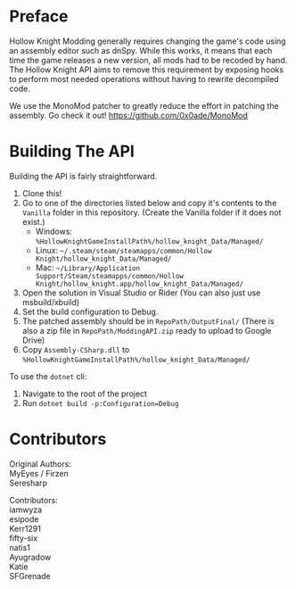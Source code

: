 Preface
=======

Hollow Knight Modding generally requires changing the game's code using an assembly editor such as dnSpy.   While this works, it means that each time the game releases a new version, all mods had to be recoded by hand.  The Hollow Knight API aims to remove this requirement by exposing hooks to perform most needed operations without having to rewrite decompiled code.

We use the MonoMod patcher to greatly reduce the effort in patching the assembly.  Go check it out! https://github.com/0x0ade/MonoMod

Building The API
============================
Building the API is fairly straightforward.

1. Clone this!
2. Go to one of the directories listed below and copy it's contents to the `Vanilla` folder in this repository. (Create the Vanilla folder if it does not exist.)
    * Windows: `%HollowKnightGameInstallPath%/hollow_knight_Data/Managed/`
    * Linux: `~/.steam/steam/steamapps/common/Hollow Knight/hollow_knight_Data/Managed/`
    * Mac: `~/Library/Application Support/Steam/steamapps/common/Hollow Knight/hollow_knight.app/hollow_knight_Data/Managed/`
3. Open the solution in Visual Studio or Rider (You can also just use msbuild/xbuild)
4. Set the build configuration to Debug.
5. The patched assembly should be in `RepoPath/OutputFinal/` (There is also a zip file in `RepoPath/ModdingAPI.zip` ready to upload to Google Drive)
6. Copy `Assembly-CSharp.dll` to `%HollowKnightGameInstallPath%/hollow_knight_Data/Managed/`

To use the `dotnet` cli:
1. Navigate to the root of the project
2. Run `dotnet build -p:Configuration=Debug`

Contributors
=======
Original Authors:  
MyEyes / Firzen  
Seresharp  

Contributors:  
iamwyza  
esipode  
Kerr1291  
fifty-six  
natis1  
Ayugradow  
Katie  
SFGrenade
